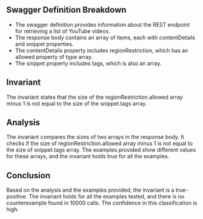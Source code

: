 ## Swagger Definition Breakdown
- The swagger definition provides information about the REST endpoint for retrieving a list of YouTube videos.
- The response body contains an array of items, each with contentDetails and snippet properties.
- The contentDetails property includes regionRestriction, which has an allowed property of type array.
- The snippet property includes tags, which is also an array.

## Invariant
The invariant states that the size of the regionRestriction.allowed array minus 1 is not equal to the size of the snippet.tags array.

## Analysis
The invariant compares the sizes of two arrays in the response body. It checks if the size of regionRestriction.allowed array minus 1 is not equal to the size of snippet.tags array. The examples provided show different values for these arrays, and the invariant holds true for all the examples.

## Conclusion
Based on the analysis and the examples provided, the invariant is a true-positive. The invariant holds for all the examples tested, and there is no counterexample found in 10000 calls. The confidence in this classification is high.
